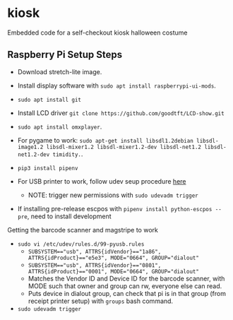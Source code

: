 # kiosk
Embedded code for a self-checkout kiosk halloween costume

## Raspberry Pi Setup Steps
* Download stretch-lite image.
* Install display software with `sudo apt install raspberrypi-ui-mods`.
* `sudo apt install git`
* Install LCD driver `git clone https://github.com/goodtft/LCD-show.git`
* `sudo apt install omxplayer`.
* For pygame to work: `sudo apt-get install libsdl1.2debian libsdl-image1.2 libsdl-mixer1.2 libsdl-mixer1.2-dev libsdl-net1.2 libsdl-net1.2-dev timidity.`.

* `pip3 install pipenv`
* For USB printer to work, follow udev seup procedure [here](https://python-escpos.readthedocs.io/en/latest/user/installation.html)
	* NOTE: trigger new permissions with `sudo udevadm trigger`

* If installing pre-release escpos with `pipenv install python-escpos --pre`, need to install development 

Getting the barcode scanner and magstripe to work
* `sudo vi /etc/udev/rules.d/99-pyusb.rules`
	* `SUBSYSTEM=="usb", ATTRS{idVendor}=="1a86", ATTRS{idProduct}=="e5e3", MODE="0664", GROUP="dialout"`
	* `SUBSYSTEM=="usb", ATTRS{idVendor}=="0801", ATTRS{idProduct}=="0001", MODE="0664", GROUP="dialout"`
	* Matches the Vendor ID and Device ID for the barcode scanner, with MODE such that owner and group can rw, everyone else can read.
	* Puts device in dialout group, can check that pi is in that group (from receipt printer setup) with `groups` bash command.
* `sudo udevadm trigger`